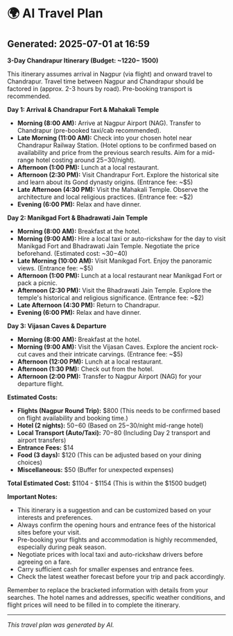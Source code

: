 # 🌍 AI Travel Plan
**Generated:** 2025-07-01 at 16:59  
---

**3-Day Chandrapur Itinerary (Budget: ~$1220 - ~$1500)**

This itinerary assumes arrival in Nagpur (via flight) and onward travel to Chandrapur.  Travel time between Nagpur and Chandrapur should be factored in (approx. 2-3 hours by road).  Pre-booking transport is recommended.

**Day 1: Arrival & Chandrapur Fort & Mahakali Temple**

* **Morning (8:00 AM):** Arrive at Nagpur Airport (NAG). Transfer to Chandrapur (pre-booked taxi/cab recommended).
* **Late Morning (11:00 AM):** Check into your chosen hotel near Chandrapur Railway Station. (Hotel options to be confirmed based on availability and price from the previous search results.  Aim for a mid-range hotel costing around $25-$30/night).
* **Afternoon (1:00 PM):** Lunch at a local restaurant.
* **Afternoon (2:30 PM):** Visit Chandrapur Fort. Explore the historical site and learn about its Gond dynasty origins.  (Entrance fee: ~$5)
* **Late Afternoon (4:30 PM):** Visit the Mahakali Temple.  Observe the architecture and local religious practices. (Entrance fee: ~$2)
* **Evening (6:00 PM):** Relax and have dinner.

**Day 2: Manikgad Fort & Bhadrawati Jain Temple**

* **Morning (8:00 AM):** Breakfast at the hotel.
* **Morning (9:00 AM):** Hire a local taxi or auto-rickshaw for the day to visit Manikgad Fort and Bhadrawati Jain Temple.  Negotiate the price beforehand. (Estimated cost: ~$30-$40)
* **Late Morning (10:00 AM):** Visit Manikgad Fort. Enjoy the panoramic views. (Entrance fee: ~$5)
* **Afternoon (1:00 PM):** Lunch at a local restaurant near Manikgad Fort or pack a picnic.
* **Afternoon (2:30 PM):** Visit the Bhadrawati Jain Temple. Explore the temple's historical and religious significance. (Entrance fee: ~$2)
* **Late Afternoon (4:30 PM):** Return to Chandrapur.
* **Evening (6:00 PM):** Relax and have dinner.

**Day 3: Vijasan Caves & Departure**

* **Morning (8:00 AM):** Breakfast at the hotel.
* **Morning (9:00 AM):** Visit the Vijasan Caves. Explore the ancient rock-cut caves and their intricate carvings. (Entrance fee: ~$5)
* **Afternoon (12:00 PM):** Lunch at a local restaurant.
* **Afternoon (1:30 PM):** Check out from the hotel.
* **Afternoon (2:00 PM):** Transfer to Nagpur Airport (NAG) for your departure flight.


**Estimated Costs:**

* **Flights (Nagpur Round Trip):** $800 (This needs to be confirmed based on flight availability and booking time.)
* **Hotel (2 nights):** $50-$60 (Based on $25-$30/night mid-range hotel)
* **Local Transport (Auto/Taxi):** $70-$80 (Including Day 2 transport and airport transfers)
* **Entrance Fees:** $14
* **Food (3 days):** $120 (This can be adjusted based on your dining choices)
* **Miscellaneous:** $50 (Buffer for unexpected expenses)

**Total Estimated Cost:** $1104 - $1154 (This is within the $1500 budget)


**Important Notes:**

* This itinerary is a suggestion and can be customized based on your interests and preferences.
* Always confirm the opening hours and entrance fees of the historical sites before your visit.
* Pre-booking your flights and accommodation is highly recommended, especially during peak season.
* Negotiate prices with local taxi and auto-rickshaw drivers before agreeing on a fare.
* Carry sufficient cash for smaller expenses and entrance fees.
* Check the latest weather forecast before your trip and pack accordingly.


Remember to replace the bracketed information with details from your searches.  The hotel names and addresses, specific weather conditions, and flight prices will need to be filled in to complete the itinerary.

---

*This travel plan was generated by AI.*